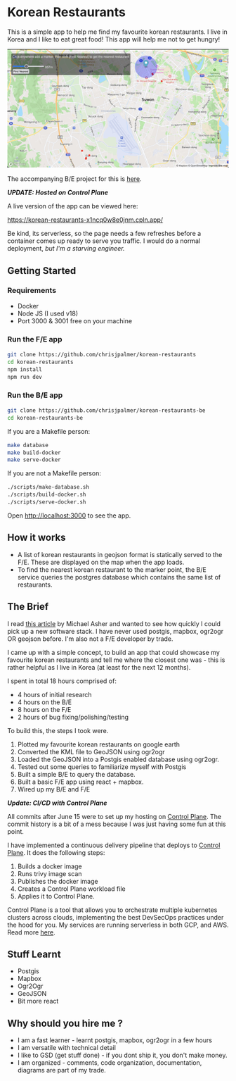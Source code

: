 # Korean Restaurants

This is a simple app to help me find my favourite korean restaurants. I live in
Korea and I like to eat great food! This app will help me not to get hungry!

![](./screenshot.png)

The accompanying B/E project for this is
[here](https://github.com/chrisjpalmer/korean-restaurants-be).

**_UPDATE: Hosted on Control Plane_**

A live version of the app can be viewed here:

https://korean-restaurants-x1ncq0w8e0jnm.cpln.app/

Be kind, its serverless, so the page needs a few refreshes before a container comes up ready to serve you traffic. I would do a normal deployment, *but I'm a starving engineer.*

## Getting Started

### Requirements

- Docker
- Node JS (I used v18)
- Port 3000 & 3001 free on your machine

### Run the F/E app

```bash
git clone https://github.com/chrisjpalmer/korean-restaurants
cd korean-restaurants
npm install
npm run dev
```

### Run the B/E app

```bash
git clone https://github.com/chrisjpalmer/korean-restaurants-be
cd korean-restaurants-be
```

If you are a Makefile person:

```sh
make database
make build-docker
make serve-docker
```

If you are not a Makefile person:

```sh
./scripts/make-database.sh
./scripts/build-docker.sh
./scripts/serve-docker.sh
```

Open [http://localhost:3000](http://localhost:3000) to see the app.

## How it works

- A list of korean restaurants in geojson format is statically served to the
  F/E. These are displayed on the map when the app loads.
- To find the nearest korean restaurant to the marker point, the B/E service
  queries the postgres database which contains the same list of restaurants.

## The Brief

I read
[this article](https://www.linkedin.com/pulse/right-size-your-geospatial-data-architecture-vector-michael-asher/?utm_source=share&utm_medium=member_ios&utm_campaign=share_via)
by Michael Asher and wanted to see how quickly I could pick up a new software
stack. I have never used postgis, mapbox, ogr2ogr OR geojson before. I'm also
not a F/E developer by trade.

I came up with a simple concept, to build an app that could showcase my
favourite korean restaurants and tell me where the closest one was - this is
rather helpful as I live in Korea (at least for the next 12 months).

I spent in total 18 hours comprised of:

- 4 hours of initial research
- 4 hours on the B/E
- 8 hours on the F/E
- 2 hours of bug fixing/polishing/testing

To build this, the steps I took were.

1. Plotted my favourite korean restaurants on google earth
2. Converted the KML file to GeoJSON using ogr2ogr
3. Loaded the GeoJSON into a Postgis enabled database using ogr2ogr.
4. Tested out some queries to familiarize myself with Postgis
5. Built a simple B/E to query the database.
6. Built a basic F/E app using react + mapbox.
7. Wired up my B/E and F/E

**_Update: CI/CD with Control Plane_**

All commits after June 15 were to set up my hosting on
[Control Plane](https://controlplane.com/). The commit history is a bit of a
mess because I was just having some fun at this point.

I have implemented a continuous delivery pipeline that deploys to
[Control Plane](https://controlplane.com/). It does the following steps:

1. Builds a docker image
2. Runs trivy image scan
3. Publishes the docker image
4. Creates a Control Plane workload file
5. Applies it to Control Plane.

Control Plane is a tool that allows you to orchestrate multiple kubernetes
clusters across clouds, implementing the best DevSecOps practices under the
hood for you. My services are running serverless in both GCP, and AWS. Read more
[here](https://docs.controlplane.com/whatis).

## Stuff Learnt

- Postgis
- Mapbox
- Ogr2Ogr
- GeoJSON
- Bit more react

## Why should you hire me ?

- I am a fast learner - learnt postgis, mapbox, ogr2ogr in a few hours
- I am versatile with technical detail
- I like to GSD (get stuff done) - if you dont ship it, you don't make money.
- I am organized - comments, code organization, documentation, diagrams are part
  of my trade.
